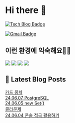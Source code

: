 # Hi there 👋

[![Tech Blog Badge](http://img.shields.io/badge/tistory-black?style=flat-square&logo=Tistory&link=https://codingpracticenote.tistory.com/)](https://codingpracticenote.tistory.com/)
	
[![Gmail Badge](https://img.shields.io/badge/Gmail-d14836?style=flat-square&logo=Gmail&logoColor=white&link=mailto:tkdrnr1215@gmail.com)](mailto:tkdrnr1215@gmail.com)

## 이런 환경에 익숙해요✍🏼

<img src="https://img.shields.io/badge/CSS3-1572B6?style=flat-square&logo=CSS3&logoColor=white"/> </t>
<img src="https://img.shields.io/badge/HTML5-E34F26?style=flat-square&logo=HTML5&logoColor=white"/> 
<img src="https://img.shields.io/badge/JavaScript-F7DF1E?style=flat-square&logo=JavaScript&logoColor=white"/>
<img src="https://img.shields.io/badge/TypeScript-3178C6?style=flat-square&logo=TypeScript&logoColor=white"/>

## 📕 Latest Blog Posts

<a href=https://codingpracticenote.tistory.com/225>카드 뭉치</a></br><a href=https://codingpracticenote.tistory.com/224>24.06.07 PostgreSQL</a></br><a href=https://codingpracticenote.tistory.com/223>24.06.05 new Set()</a></br><a href=https://codingpracticenote.tistory.com/222>콜라문제</a></br><a href=https://codingpracticenote.tistory.com/221>24.06.04 콘솔 적극 활용하기</a></br>